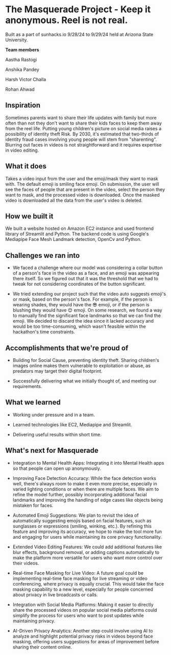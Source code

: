 # The Masquerade Project - Keep it anonymous. Reel is not real. 
Built as a part of sunhacks.io 9/28/24 to 9/29/24 held at Arizona State University.

**Team members**

Aastha Rastogi

Anshika Pandey

Harsh Victor Challa 

Rohan Ahwad

## Inspiration
Sometimes parents want to share their life updates with family but more often than not they don't want to share their kids faces to keep them away from the reel life. Putting young children's picture on social media raises a possibility of identity theft Risk. By 2030, it's estimated that two-thirds of identity fraud cases involving young people will stem from "sharenting". Blurring out faces in videos is not straightforward and it requires expertise in video editing. 

## What it does
Takes a video input from the user and the emoji/mask they want to mask with. The default emoji is smiling face emoji. On submission, the user will see the faces of people that are present in the video, select the person they want to mask, and the processed video is downloaded. Once the masked video is downloaded all the data from the user's video is deleted. 

## How we built it
We built a website hosted on Amazon EC2 instance and used frontend library of Streamlit and Python. The backend code is using Google's Mediapipe Face Mesh Landmark detection, OpenCv and Python.
  
## Challenges we ran into
- We faced a challenge where our model was considering a collar button of a person's face in the video as a face, and an emoji was appearing there itself. So we figured out that it was the threshold that we had to tweak for not considering coordinates of the button significant. 

- We tried extending our project such that the video auto suggests emoji's or mask, based on the person's face. For example, if the person is wearing shades, they would have the 😎 emoji, or if the person is blushing they would have 😊 emoji. On some research, we found a way to manually find the significant face landmarks so that we can find the emoji. We decided to discard the idea since it lacked accuracy and would be too time-consuming, which wasn't feasible within the hackathon's time constraints. 

## Accomplishments that we're proud of
- Building for Social Cause, preventing identity theft. Sharing children's images online makes them vulnerable to exploitation or abuse, as predators may target their digital footprint.
  
- Successfully delivering what we initially thought of, and meeting our requirements. 

## What we learned
- Working under pressure and in a team.

- Learned technologies like EC2, Mediapipe and Streamlit. 
  
- Delivering useful results within short time. 

## What's next for Masquerade
- Integration to Mental Health Apps: Integrating it into Mental Health apps so that people can open up anonymously. 
  
- Improving Face Detection Accuracy: While the face detection works well, there's always room to make it even more precise, especially in varied lighting conditions or when there are multiple faces. We aim to refine the model further, possibly incorporating additional facial landmarks and improving the handling of edge cases like objects being mistaken for faces.

- Automated Emoji Suggestions: We plan to revisit the idea of automatically suggesting emojis based on facial features, such as sunglasses or expressions (smiling, winking, etc.). By refining this feature and improving its accuracy, we hope to make the tool more fun and engaging for users while maintaining its core privacy functionality.

- Extended Video Editing Features: We could add additional features like blur effects, background removal, or adding captions automatically to make the platform more versatile for users who want more control over their videos.

- Real-time Face Masking for Live Video: A future goal could be implementing real-time face masking for live streaming or video conferencing, where privacy is equally crucial. This would take the face masking capability to a new level, especially for people concerned about privacy in live broadcasts or calls.

- Integration with Social Media Platforms: Making it easier to directly share the processed videos on popular social media platforms could simplify the process for users who want to post updates while maintaining privacy.

- AI-Driven Privacy Analytics: Another step could involve using AI to analyze and highlight potential privacy risks in videos beyond face masking, offering users suggestions for areas of improvement before sharing their content online.
